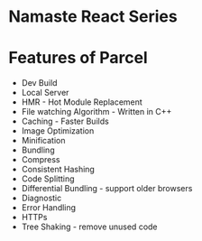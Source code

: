 # Namaste React Series 

# Features of Parcel
  - Dev Build
  - Local Server
  - HMR - Hot Module Replacement
  - File watching Algorithm - Written in C++
  - Caching - Faster Builds
  - Image Optimization
  - Minification
  - Bundling
  - Compress
  - Consistent Hashing
  - Code Splitting
  - Differential Bundling - support older browsers
  - Diagnostic
  - Error Handling
  - HTTPs
  - Tree Shaking - remove unused code 